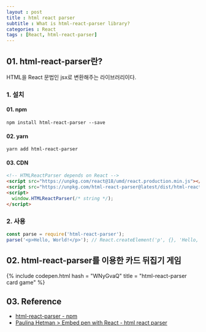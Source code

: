 ```yaml
---
layout : post
title : html react parser
subtitle : What is html-react-parser library?
categories : React
tags : [React, html-react-parser]
---
```


## 01. html-react-parser란?

HTML을 React 문법인 jsx로 변환해주는 라이브러리이다.

### 1. 설치

#### 01. npm

```Script
npm install html-react-parser --save
```

#### 02. yarn

```Script
yarn add html-react-parser
```

#### 03. CDN

```HTML
<!-- HTMLReactParser depends on React -->
<script src="https://unpkg.com/react@18/umd/react.production.min.js"></script>
<script src="https://unpkg.com/html-react-parser@latest/dist/html-react-parser.min.js"></script>
<script>
  window.HTMLReactParser(/* string */);
</script>
```

### 2. 사용

```TypeScript
const parse = require('html-react-parser');
parse('<p>Hello, World!</p>'); // React.createElement('p', {}, 'Hello, World!')
```

## 02. html-react-parser를 이용한 카드 뒤집기 게임

{% include codepen.html hash = "WNyGvaQ" title = "html-react-parser card game" %}

## 03. Reference

- [html-react-parser - npm](https://www.npmjs.com/package/html-react-parser)
- [Paulina Hetman > Embed pen with React - html react parser](https://codepen.io/pehaa/pen/jOPNRMJ)